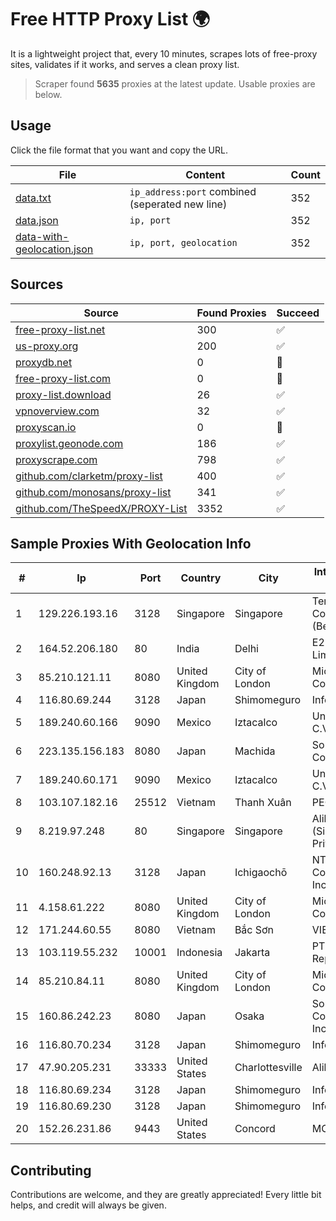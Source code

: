 
# Free HTTP Proxy List 🌍

It is a lightweight project that, every 10 minutes, scrapes lots of free-proxy sites, validates if it works, and serves a clean proxy list.


> Scraper found **5635** proxies at the latest update. Usable proxies are below.

## Usage

Click the file format that you want and copy the URL.


|File|Content|Count|
|----|-------|-----|
|[data.txt](https://raw.githubusercontent.com/themiralay/Proxy-List-World/master/data.txt)|`ip_address:port` combined (seperated new line)|352|
|[data.json](https://raw.githubusercontent.com/themiralay/Proxy-List-World/master/data.json)|`ip, port`|352|
|[data-with-geolocation.json](https://raw.githubusercontent.com/themiralay/Proxy-List-World/master/data-with-geolocation.json)|`ip, port, geolocation`|352|

## Sources

|Source|Found Proxies|Succeed|
|------|-------------|-------|
|[free-proxy-list.net](https://free-proxy-list.net)|300|✅|
|[us-proxy.org](https://www.us-proxy.org)|200|✅|
|[proxydb.net](http://proxydb.net)|0|🚫|
|[free-proxy-list.com](https://free-proxy-list.com/?page=&port=&type%5B%5D=http&type%5B%5D=https&up_time=0&search=Search)|0|🚫|
|[proxy-list.download](https://www.proxy-list.download/HTTP)|26|✅|
|[vpnoverview.com](https://vpnoverview.com/privacy/anonymous-browsing/free-proxy-servers)|32|✅|
|[proxyscan.io](https://www.proxyscan.io)|0|🚫|
|[proxylist.geonode.com](https://proxylist.geonode.com/api/proxy-list?limit=300&page=1&sort_by=lastChecked&sort_type=desc&protocols=http,https)|186|✅|
|[proxyscrape.com](https://api.proxyscrape.com/v2/?request=displayproxies&protocol=http&timeout=10000&country=all&ssl=all&anonymity=all)|798|✅|
|[github.com/clarketm/proxy-list](https://raw.githubusercontent.com/clarketm/proxy-list/master/proxy-list-raw.txt)|400|✅|
|[github.com/monosans/proxy-list](https://raw.githubusercontent.com/monosans/proxy-list/main/proxies/http.txt)|341|✅|
|[github.com/TheSpeedX/PROXY-List](https://raw.githubusercontent.com/TheSpeedX/PROXY-List/master/http.txt)|3352|✅|


## Sample Proxies With Geolocation Info

|#|Ip|Port|Country|City|Internet Service Provider|
|-|--|----|-------|----|-------------------------|
|1|129.226.193.16|3128|Singapore|Singapore|Tencent Cloud Computing (Beijing) Co|
|2|164.52.206.180|80|India|Delhi|E2E Networks Limited|
|3|85.210.121.11|8080|United Kingdom|City of London|Microsoft Corporation|
|4|116.80.69.244|3128|Japan|Shimomeguro|InfoSphere|
|5|189.240.60.166|9090|Mexico|Iztacalco|Uninet S.A. de C.V.|
|6|223.135.156.183|8080|Japan|Machida|So-net Corporation|
|7|189.240.60.171|9090|Mexico|Iztacalco|Uninet S.A. de C.V.|
|8|103.107.182.16|25512|Vietnam|Thanh Xuân|PEGA|
|9|8.219.97.248|80|Singapore|Singapore|Alibaba Cloud (Singapore) Private Limited|
|10|160.248.92.13|3128|Japan|Ichigaochō|NTT PC Communications, Inc.|
|11|4.158.61.222|8080|United Kingdom|City of London|Microsoft Corporation|
|12|171.244.60.55|8080|Vietnam|Bắc Sơn|VIETEL|
|13|103.119.55.232|10001|Indonesia|Jakarta|PT. Eka Mas Republik|
|14|85.210.84.11|8080|United Kingdom|City of London|Microsoft Corporation|
|15|160.86.242.23|8080|Japan|Osaka|Sony Network Communications Inc|
|16|116.80.70.234|3128|Japan|Shimomeguro|InfoSphere|
|17|47.90.205.231|33333|United States|Charlottesville|Alibaba.com LLC|
|18|116.80.69.234|3128|Japan|Shimomeguro|InfoSphere|
|19|116.80.69.230|3128|Japan|Shimomeguro|InfoSphere|
|20|152.26.231.86|9443|United States|Concord|MCNC|



## Contributing

Contributions are welcome, and they are greatly appreciated! Every
little bit helps, and credit will always be given.

